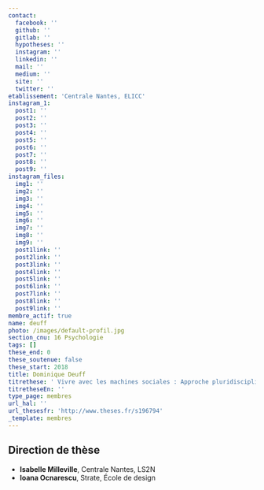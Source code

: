 ```yaml
---
contact:
  facebook: ''
  github: ''
  gitlab: ''
  hypotheses: ''
  instagram: ''
  linkedin: ''
  mail: ''
  medium: ''
  site: ''
  twitter: ''
etablissement: 'Centrale Nantes, ELICC'
instagram_1:
  post1: ''
  post2: ''
  post3: ''
  post4: ''
  post5: ''
  post6: ''
  post7: ''
  post8: ''
  post9: ''
instagram_files:
  img1: ''
  img2: ''
  img3: ''
  img4: ''
  img5: ''
  img6: ''
  img7: ''
  img8: ''
  img9: ''
  post1link: ''
  post2link: ''
  post3link: ''
  post4link: ''
  post5link: ''
  post6link: ''
  post7link: ''
  post8link: ''
  post9link: ''
membre_actif: true
name: deuff
photo: /images/default-profil.jpg
section_cnu: 16 Psychologie
tags: []
these_end: 0
these_soutenue: false
these_start: 2018
title: Dominique Deuff
titrethese: ' Vivre avec les machines sociales : Approche pluridisciplinaire pour questionner, modéliser et proposer une nouvelle écologie pour les jeunes retraités.'
titretheseEn: ''
type_page: membres
url_hal: ''
url_thesesfr: 'http://www.theses.fr/s196794'
_template: membres
---
```



<!-- Supprimer les parties non remplies (supprimer les blocks de lang s'il n'y a pas deux langues). Tu es libre d'ajouter ce que tu veux à cette partie -->

## Direction de thèse

* **Isabelle Milleville**, Centrale Nantes, LS2N
* **Ioana Ocnarescu**, Strate, École de design
